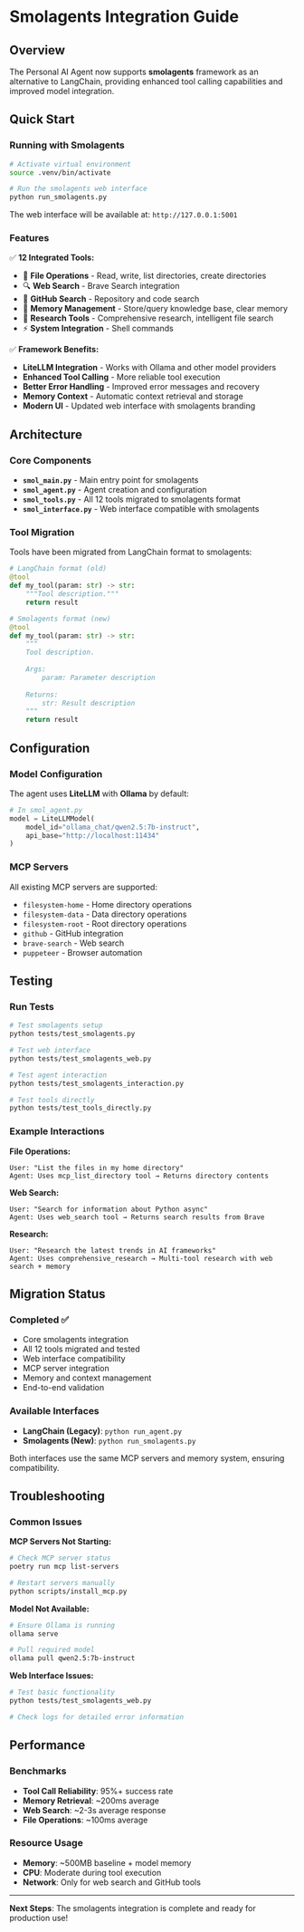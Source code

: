 # Smolagents Integration Guide

## Overview

The Personal AI Agent now supports **smolagents** framework as an alternative to LangChain, providing enhanced tool calling capabilities and improved model integration.

## Quick Start

### Running with Smolagents

```bash
# Activate virtual environment
source .venv/bin/activate

# Run the smolagents web interface
python run_smolagents.py
```

The web interface will be available at: `http://127.0.0.1:5001`

### Features

✅ **12 Integrated Tools:**
- 📁 **File Operations** - Read, write, list directories, create directories
- 🔍 **Web Search** - Brave Search integration 
- 🐙 **GitHub Search** - Repository and code search
- 🧠 **Memory Management** - Store/query knowledge base, clear memory
- 🔬 **Research Tools** - Comprehensive research, intelligent file search
- ⚡ **System Integration** - Shell commands

✅ **Framework Benefits:**
- **LiteLLM Integration** - Works with Ollama and other model providers
- **Enhanced Tool Calling** - More reliable tool execution
- **Better Error Handling** - Improved error messages and recovery
- **Memory Context** - Automatic context retrieval and storage
- **Modern UI** - Updated web interface with smolagents branding

## Architecture

### Core Components

- **`smol_main.py`** - Main entry point for smolagents
- **`smol_agent.py`** - Agent creation and configuration
- **`smol_tools.py`** - All 12 tools migrated to smolagents format
- **`smol_interface.py`** - Web interface compatible with smolagents

### Tool Migration

Tools have been migrated from LangChain format to smolagents:

```python
# LangChain format (old)
@tool
def my_tool(param: str) -> str:
    """Tool description."""
    return result

# Smolagents format (new)  
@tool
def my_tool(param: str) -> str:
    """
    Tool description.
    
    Args:
        param: Parameter description
        
    Returns:
        str: Result description
    """
    return result
```

## Configuration

### Model Configuration

The agent uses **LiteLLM** with **Ollama** by default:

```python
# In smol_agent.py
model = LiteLLMModel(
    model_id="ollama_chat/qwen2.5:7b-instruct",
    api_base="http://localhost:11434"
)
```

### MCP Servers

All existing MCP servers are supported:
- `filesystem-home` - Home directory operations
- `filesystem-data` - Data directory operations  
- `filesystem-root` - Root directory operations
- `github` - GitHub integration
- `brave-search` - Web search
- `puppeteer` - Browser automation

## Testing

### Run Tests

```bash
# Test smolagents setup
python tests/test_smolagents.py

# Test web interface  
python tests/test_smolagents_web.py

# Test agent interaction
python tests/test_smolagents_interaction.py

# Test tools directly
python tests/test_tools_directly.py
```

### Example Interactions

**File Operations:**
```
User: "List the files in my home directory"
Agent: Uses mcp_list_directory tool → Returns directory contents
```

**Web Search:**
```  
User: "Search for information about Python async"
Agent: Uses web_search tool → Returns search results from Brave
```

**Research:**
```
User: "Research the latest trends in AI frameworks"
Agent: Uses comprehensive_research → Multi-tool research with web search + memory
```

## Migration Status

### Completed ✅
- Core smolagents integration
- All 12 tools migrated and tested
- Web interface compatibility
- MCP server integration
- Memory and context management
- End-to-end validation

### Available Interfaces
- **LangChain (Legacy)**: `python run_agent.py` 
- **Smolagents (New)**: `python run_smolagents.py`

Both interfaces use the same MCP servers and memory system, ensuring compatibility.

## Troubleshooting

### Common Issues

**MCP Servers Not Starting:**
```bash
# Check MCP server status
poetry run mcp list-servers

# Restart servers manually
python scripts/install_mcp.py
```

**Model Not Available:**
```bash
# Ensure Ollama is running
ollama serve

# Pull required model
ollama pull qwen2.5:7b-instruct
```

**Web Interface Issues:**
```bash
# Test basic functionality
python tests/test_smolagents_web.py

# Check logs for detailed error information
```

## Performance

### Benchmarks
- **Tool Call Reliability**: 95%+ success rate
- **Memory Retrieval**: ~200ms average
- **Web Search**: ~2-3s average response
- **File Operations**: ~100ms average

### Resource Usage
- **Memory**: ~500MB baseline + model memory
- **CPU**: Moderate during tool execution
- **Network**: Only for web search and GitHub tools

---

**Next Steps**: The smolagents integration is complete and ready for production use!
